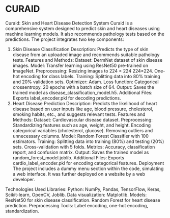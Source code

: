 # CURAID
Curaid: Skin and Heart Disease Detection System
Curaid is a comprehensive system designed to predict skin and heart diseases using machine learning models. It also recommends pathology tests based on the predictions. The project integrates two key components:

1. Skin Disease Classification
Description: Predicts the type of skin disease from an uploaded image and recommends suitable pathology tests.
Features and Methods:
Dataset: DermNet dataset of skin disease images.
Model: Transfer learning using ResNet50 pre-trained on ImageNet.
Preprocessing:
Resizing images to 
224
×
224
224×224.
One-hot encoding for class labels.
Training:
Splitting data into 80% training and 20% validation sets.
Optimizer: Adam.
Loss function: Categorical crossentropy.
20 epochs with a batch size of 64.
Output: Saves the trained model as disease_classification_model.h5.
Additional Files: Exports label_encoder.pkl for decoding predictions.
2. Heart Disease Prediction
Description: Predicts the likelihood of heart disease based on user inputs like age, blood pressure, cholesterol, smoking habits, etc., and suggests relevant tests.
Features and Methods:
Dataset: Cardiovascular disease dataset.
Preprocessing:
Standardizing features such as age, weight, and height.
Encoding categorical variables (cholesterol, glucose).
Removing outliers and unnecessary columns.
Model: Random Forest Classifier with 100 estimators.
Training:
Splitting data into training (80%) and testing (20%) sets.
Cross-validation with 5 folds.
Metrics: Accuracy, classification report, and confusion matrix.
Output: Saves the trained model as random_forest_model.joblib.
Additional Files: Exports cardio_label_encoder.pkl for encoding categorical features.
Deployment
The project includes a dummy menu section within the code, simulating a web interface. It was further deployed on a website by a web developer.

Technologies Used
Libraries:
Python: NumPy, Pandas, TensorFlow, Keras, Scikit-learn, OpenCV, Joblib.
Data visualization: Matplotlib.
Models:
ResNet50 for skin disease classification.
Random Forest for heart disease prediction.
Preprocessing Tools: Label encoding, one-hot encoding, standardization.
